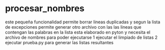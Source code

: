 # procesar_nombres
este pequeña funcionalidad permite borrar lineas duplicadas y segun la lista de excepciones permite generar otro archivo con las las lineas que contengan las palabras en la lista
esta elaborado en pyton y necesita el archivo de nombres para poder ejecutarse
1 ejecutar el limpiado de listas
2 ejecutar prueba.py para generar las listas resultantes
